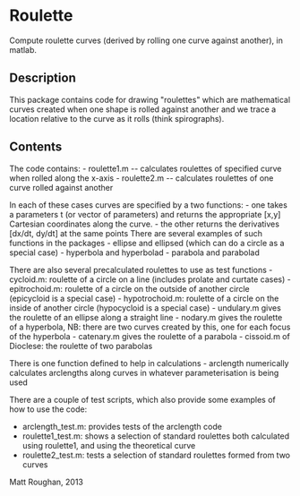 Roulette
========

Compute roulette curves (derived by rolling one curve against another), in matlab.


## Description

This package contains code for drawing "roulettes" which are
mathematical curves created when one shape is rolled against another
and we trace a location relative to the curve as it rolls (think
spirographs).

## Contents

The code contains:
    - roulette1.m  -- calculates roulettes of specified curve when rolled along the x-axis
    - roulette2.m  -- calculates roulettes of one curve rolled against another

In each of these cases curves are specified by a two functions: 
    - one takes a parameters t (or vector of parameters) and returns
      the appropriate [x,y] Cartesian coordinates along the curve.
    - the other returns the derivatives [dx/dt, dy/dt] at the same
      points 
There are several examples of such functions in the packages
    - ellipse and ellipsed (which can do a circle as a special case)
    - hyperbola and hyperbolad
    - parabola and parabolad

There are also several precalculated roulettes to use as test
functions
    - cycloid.m: roulette of a circle on a line
                (includes prolate and curtate cases)
    - epitrochoid.m: roulette of a circle on the outside of another circle
                (epicycloid is a special case)
    - hypotrochoid.m: roulette of a circle on the inside of another circle
                (hypocycloid is a special case)
    - undulary.m gives the roulette of an ellipse along a straight line
    - nodary.m gives the roulette of a hyperbola, 
        NB: there are two curves created by this, one for each focus
	of the hyperbola
    - catenary.m gives the roulette of a parabola
    - cissoid.m of Dioclese: the roulette of two parabolas

There is one function defined to help in calculations
    - arclength numerically calculates arclengths along curves
      in whatever parameterisation is being used

There are a couple of test scripts, which also provide some examples
of how to use the code:
   - arclength_test.m: provides tests of the arclength code
   - roulette1_test.m: shows a selection of standard roulettes both
                       calculated using roulette1, and using the
		       theoretical curve 
   - roulette2_test.m: tests a selection of standard roulettes formed
                       from two curves


Matt Roughan, 2013
